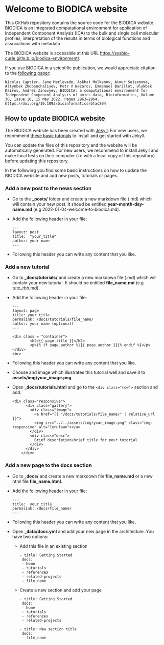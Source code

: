 # Welcome to BIODICA website

This GitHub repository contains the source code for the BIODICA website. BIODICA is an integrated computational environment for application of Independent Component Analysis (ICA) to the bulk and single cell molecular profiles, interpretation of the results in terms of biological functions and associations with metadata.   

The BIODICA website is accessible at this URL <https://sysbio-curie.github.io/biodica-environment/>.

If you use BIODICA in a scientific publication, we would appreciate citation to the [following paper](https://doi.org/10.1093/bioinformatics/btac204):

	Nicolas Captier, Jane Merlevede, Askhat Molkenov, Ainur Seisenova, Altynbek Zhubanchaliyev, Petr V Nazarov, Emmanuel Barillot, Ulykbek Kairov, Andrei Zinovyev, BIODICA: a computational environment for Independent Component Analysis of omics data, Bioinformatics, Volume 38, Issue 10, 15 May 2022, Pages 2963–2964, https://doi.org/10.1093/bioinformatics/btac204


## How to update BIODICA website

The BIODICA website has been created with <a href="https://jekyllrb.com/" >Jekyll</a>. For new users, we recommend <a href="https://www.youtube.com/watch?v=T1itpPvFWHI&list=PLLAZ4kZ9dFpOPV5C5Ay0pHaa0RJFhcmcB" >these basic tutorials</a> 
to install and get started with Jekyll.   

You can update the files of this repository and the website will be automatically generated. For new users, we recommend to install Jekyll and make local tests on their computer (i.e with a local copy of this repository) before updating this repository.   

In the following you find some basic instructions on how to update the BIODICA website and add new posts, tutorials or pages.

### Add a new post to the news section   

* Go to the **_posts/** folder and create a new markdown file (.md) which will contain your new post. It shoud be entitled **year-month-day-name.md** (e.g 2022-01-04-welcome-to-biodica.md).

* Add the following header in your file:   

	```
	---
	layout: post
	title:  "your_title"
	author: your name
	---
	```

* Following this header you can write any content that you like.

### Add a new tutorial

* Go to **_docs/tutorials/** and create a new markdown file (.md) which will contain your new tutorial. It should be entitled **file_name.md** (e.g tuto_rbh.md).  

* Add the following header in your file:

	```
	---
	layout: page
	title: your title
	permalink: /docs/tutorials/file_name/
	author: your name (optional)
	---

	<div class = "container">
    	    <h2>{{ page.title }}</h2>
    	    <p>{% if page.author %}{{ page.author }}{% endif %}</p>
	</div>
	<br>
	```

* Following this header you can write any content that you like.   

* Choose and image which illustrates this tutorial well and save it to **assets/img/your_image.png**

* Open **_docs/tutorials.html** and go to the `<div class="row">` section and add:   

	```
	<div class="responsive">   
          <div class="gallery">   
            <div class="image">
              <a href="{{ "/docs/tutorials/file_name/" | relative_url }}">   
              <img src="../../assets/img/your_image.png" class="img-responsive" alt="Cerulean"></a>   
            </div>   
            <div class="desc">   
              Brief description/brief title for your tutorial   
            </div>   
          </div>
        </div>
	```

### Add a new page to the docs section

* Go to **_docs/** and create a new markdown file **file_name.md** or a new html file **file_name.html**.

* Add the following header in your file:   

	```
	---
	title:  your_title
	permalink: /docs/file_name/
	---
	```

* Following this header you can write any content that you like.   

* Open **_data/docs.yml** and add your new page in the architecture. You have two options:   

	* Add this file in an existing section

		```
		- title: Getting Started
	  	 docs:
	  	 - home
	  	 - tutorials
	  	 - references
	  	 - related-projects
	  	 - file_name
		```

	* Create a new section and add your page

		```
		- title: Getting Started
	  	 docs:
	  	 - home
	  	 - tutorials
	  	 - references
	  	 - related-projects

		- title: New section title
		 docs:
		 - file_name
		```
